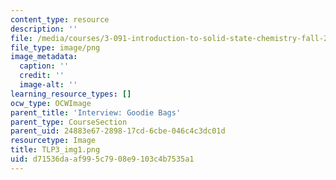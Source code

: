 ```yaml
---
content_type: resource
description: ''
file: /media/courses/3-091-introduction-to-solid-state-chemistry-fall-2018/d71536daaf995c7908e9103c4b7535a1_TLP3_img1.png
file_type: image/png
image_metadata:
  caption: ''
  credit: ''
  image-alt: ''
learning_resource_types: []
ocw_type: OCWImage
parent_title: 'Interview: Goodie Bags'
parent_type: CourseSection
parent_uid: 24883e67-2898-17cd-6cbe-046c4c3dc01d
resourcetype: Image
title: TLP3_img1.png
uid: d71536da-af99-5c79-08e9-103c4b7535a1
---
```

